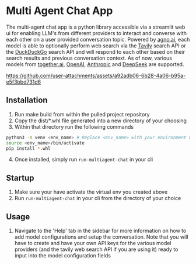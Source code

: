 # Multi Agent Chat App

The multi-agent chat app is a python library accessible via a streamlit web ui for enabling LLM's from different providers to interact and converse with each other on a user provided conversation topic. Powered by [agno.ai](https://github.com/agno-agi/agno), each model is able to optionally perform web search via the [Tavily](https://tavily.com/) search API or the [DuckDuckGo](https://duckduckgo.com/) search API and will respond to each other based on their search results and previous conversation context. As of now, various models from [together.ai](https://www.together.ai/), [OpenAI](https://openai.com/), [Anthropic](https://claude.ai/) and [DeepSeek](https://www.deepseek.com/) are supported.



https://github.com/user-attachments/assets/a92adb06-6b28-4a06-b95a-e5f3bbd731d6



## Installation

1. Run make build from within the pulled project repository
2. Copy the dist/*.whl file generated into a new directory of your choosing
3. Within that directory run the following commands

```bash
python3 -m venv <env_name> # Replace <env_name> with your environment name
source <env_name>/bin/activate
pip install *.whl
```
4. Once installed, simply run ```run-multiagent-chat``` in your cli

## Startup

1. Make sure your have activate the virtual env you created above
2. Run ```run-multiagent-chat``` in your cli from the directory of your choice

## Usage

1. Navigate to the 'Help' tab in the sidebar for more information on how to add model configurations and setup the conversation. Note that you will have to create and have your own API keys for the various model providers (and the tavily web search API if you are using it) ready to input into the model configuration fields
